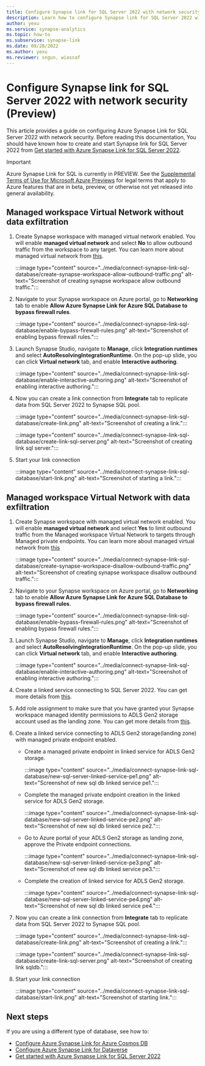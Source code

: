 ```yaml
---
title: Configure Synapse link for SQL Server 2022 with network security (Preview)
description: Learn how to configure Synapse link for SQL Server 2022 with network security (Preview).
author: yexu
ms.service: synapse-analytics
ms.topic: how-to
ms.subservice: synapse-link
ms.date: 09/28/2022
ms.author: yexu
ms.reviewer: sngun, wiassaf
---
```


# Configure Synapse link for SQL Server 2022 with network security (Preview)

This article provides a guide on configuring Azure Synapse Link for SQL Server 2022 with network security. Before reading this documentation, You should have known how to create and start Synapse link for SQL Server 2022 from [Get started with Azure Synapse Link for SQL Server 2022](connect-synapse-link-sql-server-2022.md). 

> [!IMPORTANT]
> Azure Synapse Link for SQL is currently in PREVIEW.
> See the [Supplemental Terms of Use for Microsoft Azure Previews](https://azure.microsoft.com/support/legal/preview-supplemental-terms/) for legal terms that apply to Azure features that are in beta, preview, or otherwise not yet released into general availability.

## Managed workspace Virtual Network without data exfiltration

1. Create Synapse workspace with managed virtual network enabled. You will enable **managed virtual network** and select **No** to allow outbound traffic from the workspace to any target. You can learn more about managed virtual network from [this](../security/synapse-workspace-managed-vnet.md).

   :::image type="content" source="../media/connect-synapse-link-sql-database/create-synapse-workspace-allow-outbound-traffic.png" alt-text="Screenshot of creating synapse workspace allow outbound traffic.":::

1. Navigate to your Synapse workspace on Azure portal, go to **Networking** tab to enable **Allow Azure Synapse Link for Azure SQL Database to bypass firewall rules**.

   :::image type="content" source="../media/connect-synapse-link-sql-database/enable-bypass-firewall-rules.png" alt-text="Screenshot of enabling bypass firewall rules.":::

1. Launch Synapse Studio, navigate to **Manage**, click **Integration runtimes** and select **AutoResolvingIntegrationRuntime**. On the pop-up slide, you can click **Virtual network** tab, and enable **Interactive authoring**. 

   :::image type="content" source="../media/connect-synapse-link-sql-database/enable-interactive-authoring.png" alt-text="Screenshot of enabling interactive authoring.":::

1. Now you can create a link connection from **Integrate** tab to replicate data from SQL Server 2022 to Synapse SQL pool.

   :::image type="content" source="../media/connect-synapse-link-sql-database/create-link.png" alt-text="Screenshot of creating a link.":::

   :::image type="content" source="../media/connect-synapse-link-sql-database/create-link-sql-server.png" alt-text="Screenshot of creating link sql server.":::

1. Start your link connection

   :::image type="content" source="../media/connect-synapse-link-sql-database/start-link.png" alt-text="Screenshot of starting a link.":::


## Managed workspace Virtual Network with data exfiltration

1. Create Synapse workspace with managed virtual network enabled. You will enable **managed virtual network** and select **Yes** to limit outbound traffic from the Managed workspace Virtual Network to targets through Managed private endpoints. You can learn more about managed virtual network from [this](../security/synapse-workspace-managed-vnet.md)

   :::image type="content" source="../media/connect-synapse-link-sql-database/create-synapse-workspace-disallow-outbound-traffic.png" alt-text="Screenshot of creating synapse workspace disallow outbound traffic.":::

1. Navigate to your Synapse workspace on Azure portal, go to **Networking** tab to enable **Allow Azure Synapse Link for Azure SQL Database to bypass firewall rules**.

   :::image type="content" source="../media/connect-synapse-link-sql-database/enable-bypass-firewall-rules.png" alt-text="Screenshot of enabling bypass firewall rules.":::

1. Launch Synapse Studio, navigate to **Manage**, click **Integration runtimes** and select **AutoResolvingIntegrationRuntime**. On the pop-up slide, you can click **Virtual network** tab, and enable **Interactive authoring**. 

   :::image type="content" source="../media/connect-synapse-link-sql-database/enable-interactive-authoring.png" alt-text="Screenshot of enabling interactive authoring.":::

1. Create a linked service connecting to SQL Server 2022. You can get more details from [this](connect-synapse-link-sql-server-2022.md#create-linked-service-for-your-source-sql-server-2022).

1. Add role assignment to make sure that you have granted your Synapse workspace managed identity permissions to ADLS Gen2 storage account used as the landing zone. You can get more details from [this](connect-synapse-link-sql-server-2022.md#create-linked-service-to-connect-to-your-landing-zone-on-azure-data-lake-storage-gen2).

1. Create a linked service connecting to ADLS Gen2 storage(landing zone) with managed private endpoint enabled.

   * Create a managed private endpoint in linked service for ADLS Gen2 storage.
   
     :::image type="content" source="../media/connect-synapse-link-sql-database/new-sql-server-linked-service-pe1.png" alt-text="Screenshot of new sql db linked service pe1.":::

   * Complete the managed private endpoint creation in the linked service for ADLS Gen2 storage.
   
     :::image type="content" source="../media/connect-synapse-link-sql-database/new-sql-server-linked-service-pe2.png" alt-text="Screenshot of new sql db linked service pe2.":::

   * Go to Azure portal of your ADLS Gen2 storage as landing zone, approve the Private endpoint connections.
   
     :::image type="content" source="../media/connect-synapse-link-sql-database/new-sql-server-linked-service-pe3.png" alt-text="Screenshot of new sql db linked service pe3.":::

   * Complete the creation of linked service for ADLS Gen2 storage.
   
     :::image type="content" source="../media/connect-synapse-link-sql-database/new-sql-server-linked-service-pe4.png" alt-text="Screenshot of new sql db linked service pe4.":::
		 
1. Now you can create a link connection from **Integrate** tab to replicate data from SQL Server 2022 to Synapse SQL pool.

   :::image type="content" source="../media/connect-synapse-link-sql-database/create-link.png" alt-text="Screenshot of creating a link.":::

   :::image type="content" source="../media/connect-synapse-link-sql-database/create-link-sql-server.png" alt-text="Screenshot of creating link sqldb.":::

1. Start your link connection

   :::image type="content" source="../media/connect-synapse-link-sql-database/start-link.png" alt-text="Screenshot of starting link.":::
 


## Next steps

If you are using a different type of database, see how to:

* [Configure Azure Synapse Link for Azure Cosmos DB](../../cosmos-db/configure-synapse-link.md?context=/azure/synapse-analytics/context/context)
* [Configure Azure Synapse Link for Dataverse](/powerapps/maker/data-platform/azure-synapse-link-synapse?context=/azure/synapse-analytics/context/context)
* [Get started with Azure Synapse Link for SQL Server 2022](connect-synapse-link-sql-server-2022.md)
